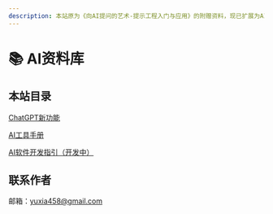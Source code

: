 ```yaml
---
description: 本站原为《向AI提问的艺术-提示工程入门与应用》的附赠资料，现已扩展为AI资料库，用于更新最新的AI工具库。
---
```


# 📚 AI资料库

## 本站目录

[ChatGPT新功能](broken-reference)

[AI工具手册](broken-reference)

[AI软件开发指引（开发中）](broken-reference)

## 联系作者

邮箱：yuxia458@gmail.com
